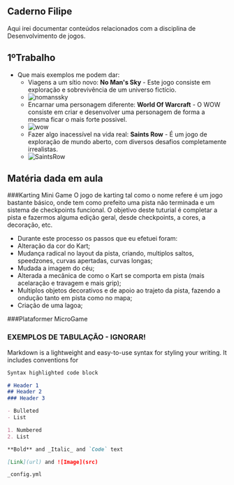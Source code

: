 ## Caderno Filipe

Aqui irei documentar conteúdos relacionados com a disciplina de Desenvolvimento de jogos.

## 1ºTrabalho
- Que mais exemplos me podem dar:
  - Viagens a um sítio novo: **No Man's Sky** - Este jogo consiste em exploração e sobrevivência de um universo fictício.
  - ![nomanssky](https://user-images.githubusercontent.com/46561409/138929312-655aaf3b-500d-40f5-b0ea-821c01fb5c35.jpg)
  - Encarnar uma personagem diferente: **World Of Warcraft** - O WOW consiste em criar e desenvolver uma personagem de forma a mesma ficar o mais forte possivel.
  - ![wow](https://user-images.githubusercontent.com/46561409/138930539-947a2e9b-2507-413e-af62-e33243fd02f6.jpg)
  - Fazer algo inacessível na vida real: **Saints Row** - É um jogo de exploração de mundo aberto, com diversos desafios completamente irrealistas.
  - ![SaintsRow](https://user-images.githubusercontent.com/46561409/138930451-3ff5451e-2aff-43a4-851e-687a0faccb8c.jpg)


## Matéria dada em aula

###Karting Mini Game
O jogo de karting tal como o nome refere é um jogo bastante básico, onde tem como prefeito uma pista não terminada e um sistema de checkpoints funcional.
O objetivo deste tuturial é completar a pista e fazermos alguma edição geral, desde checkpoints, a cores, a decoração, etc.
 - Durante este processo os passos que eu efetuei foram:
  - Alteração da cor do Kart;
  - Mudança radical no layout da pista, criando, multiplos saltos, speedzones, curvas apertadas, curvas longas;
  - Mudada a imagem do céu;
  - Alterada a mecânica de como o Kart se comporta em pista (mais acelaração e travagem e mais grip);
  - Multiplos objetos decorativos e de apoio ao trajeto da pista, fazendo a ondução tanto em pista como no mapa;
  - Criação de uma lagoa;

###Plataformer MicroGame


### EXEMPLOS DE TABULAÇÃO - IGNORAR!

Markdown is a lightweight and easy-to-use syntax for styling your writing. It includes conventions for

```markdown
Syntax highlighted code block

# Header 1
## Header 2
### Header 3

- Bulleted
- List

1. Numbered
2. List

**Bold** and _Italic_ and `Code` text

[Link](url) and ![Image](src)
```

 `_config.yml`

